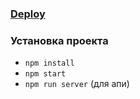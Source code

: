 ### [Deploy](https://isvitka.github.io/itprofit-test-task)
### Установка проекта
- `npm install`
- `npm start`
- `npm run server` (для апи)

